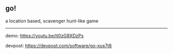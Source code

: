 ## go!

a location based, scavenger hunt-like game

---

demo: https://youtu.be/it0zG8XDzPs

devpost: https://devpost.com/software/go-xus7t8

